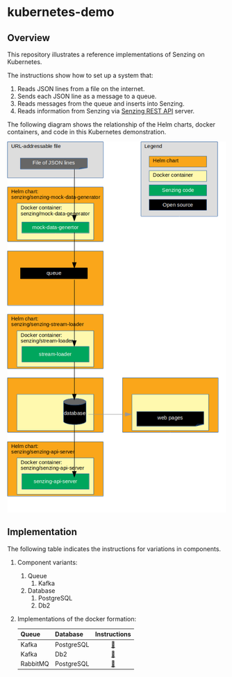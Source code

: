 # kubernetes-demo

## Overview

This repository illustrates a reference implementations of Senzing on Kubernetes.

The instructions show how to set up a system that:

1. Reads JSON lines from a file on the internet.
1. Sends each JSON line as a message to a queue.
1. Reads messages from the queue and inserts into Senzing.
1. Reads information from Senzing via [Senzing REST API](https://github.com/Senzing/senzing-rest-api) server.

The following diagram shows the relationship of the Helm charts, docker containers, and code in this Kubernetes demonstration.

![Image of architecture](docs/img-architecture/architecture.png)

## Implementation

The following table indicates the instructions for variations in components.

1. Component variants:
    1. Queue
        1. Kafka
    1. Database
        1. PostgreSQL
        1. Db2
1. Implementations of the docker formation:

    | Queue    | Database   | Instructions |
    |----------|------------|:------------:|
    | Kafka    | PostgreSQL | [:page_facing_up:](docs/helm-kafka-postgresql/README.md) |
    | Kafka    | Db2        | [:page_facing_up:](docs/helm-kafka-db2/README.md) |
    | RabbitMQ | PostgreSQL | [:page_facing_up:](docs/helm-rabbitmq-postgresql/README.md) |
